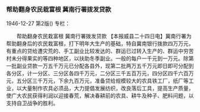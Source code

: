 ### 帮助翻身农民栽富根  冀南行署拨发贷款

1946-12-27
第2版()
专栏：

　　帮助翻身农民栽富根
    冀南行署拨发贷款
    【本报威县二十四日电】冀南行署为帮助翻身后的农民栽富根，打下明年大生产的基础，特自冀南银行拨款四万万元，有重点的贷给遭灾荒的、手工副业比较发达的、群运已过转入生产的、群运中穷苦村未分得果实的等四种地区，以扶助冬季副业。一般的每户一千元到一万元。除第一批副业贷款一万五千万元已分配各县外，现第二批两万五千万元即日即可分配到各分区，计一分区、三分区各四千万元，二分区三千五百万元，四分区四千六百万元，五分区三千万元，下余九百万元，准备贷给规模较大的农具铁工厂，纸厂等工业，以大量制作农具必须品，大力提倡发展纺织，改良落后工具，提高生产质量，使广大农民获得利润以迎接春荒，解决春耕前的农具、耕牛及种子、肥料问题，以支持自卫战争的胜利。
